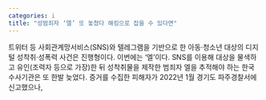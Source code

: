```yaml
---
categories: i
title: "성범죄자 ‘엘’ 또 놓쳤다 해킹으로 잡을 수 있다면"
---
```

트위터 등 사회관계망서비스(SNS)와 텔레그램을 기반으로 한 아동·청소년 대상의 디지털 성착취·성폭력 사건은 진행형이다. 이번에는 ‘엘’이다. SNS를 이용해 대상을 물색하고 유인(조력자 등으로 가장)한 뒤 성착취물을 제작한 범죄자 엘을 추적해야 하는 한국 수사기관은 또 한발 늦었다. 증거를 수집한 피해자가 2022년 1월 경기도 파주경찰서에 신고했으나, 